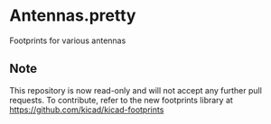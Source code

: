 # Antennas.pretty
Footprints for various antennas

## Note

This repository is now read-only and will not accept any further pull requests. To contribute, refer to the new footprints library at https://github.com/kicad/kicad-footprints
